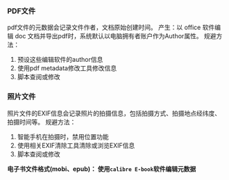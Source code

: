 

### PDF文件

pdf文件的元数据会记录文件作者，文档原始创建时间。
产生：以 office 软件编辑 doc 文档并导出pdf时，系统默认以电脑拥有者账户作为Author属性。
规避方法：
1. 预设这些编辑软件的author信息
2. 使用pdf metadata修改工具修改信息
3. 脚本查阅或修改

### 照片文件

照片文件的EXIF信息会记录照片的拍摄信息，包括拍摄方式、拍摄地点经纬度、拍摄时间等。
规避方法：
1. 智能手机在拍摄时，禁用位置功能
2. 使用相关EXIF清除工具清除或浏览EXIF信息
3. 脚本查阅或修改


**电子书文件格式(mobi、epub)： 使用`calibre E-book`软件编辑元数据**

